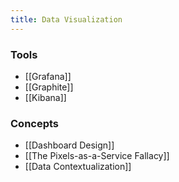 ```yaml
---
title: Data Visualization
---
```


### Tools
- [[Grafana]]
- [[Graphite]]
- [[Kibana]]

### Concepts
- [[Dashboard Design]]
- [[The Pixels-as-a-Service Fallacy]]
- [[Data Contextualization]]